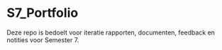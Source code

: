 # S7_Portfolio
Deze repo is bedoelt voor iteratie rapporten, documenten, feedback en notities voor Semester 7.
